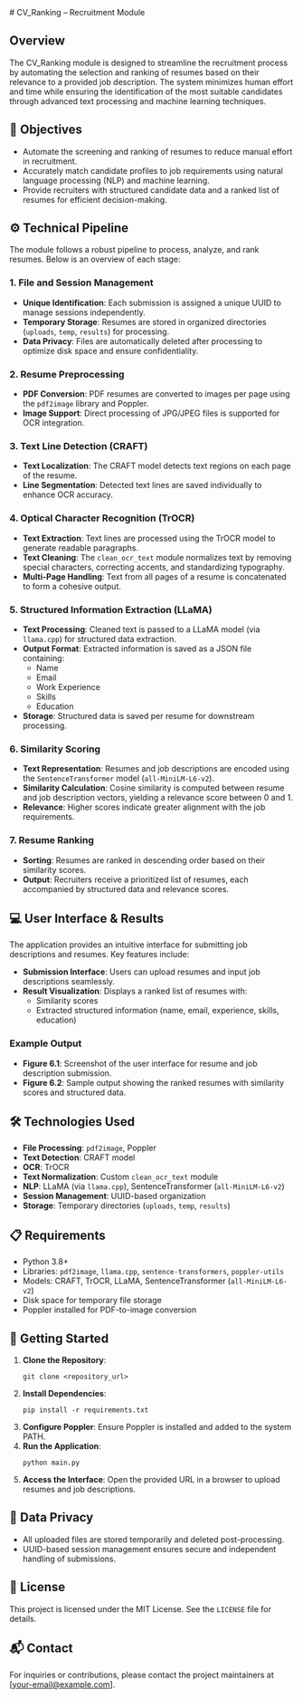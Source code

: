 <artifact artifact_id="56dc7f52-6028-4c3a-8b9e-6bec3036c758" artifact_version_id="1a2b3c4d-5e6f-7890-abcd-ef1234567890" title="README.md" contenttype="text/markdown">
# CV_Ranking – Recruitment Module
<h2>Overview</h2>
<p>The CV_Ranking module is designed to streamline the recruitment process by automating the selection and ranking of resumes based on their relevance to a provided job description. The system minimizes human effort and time while ensuring the identification of the most suitable candidates through advanced text processing and machine learning techniques.</p>
<h2>🎯 Objectives</h2>
<ul>
<li>Automate the screening and ranking of resumes to reduce manual effort in recruitment.</li>
<li>Accurately match candidate profiles to job requirements using natural language processing (NLP) and machine learning.</li>
<li>Provide recruiters with structured candidate data and a ranked list of resumes for efficient decision-making.</li>
</ul>
<h2>⚙️ Technical Pipeline</h2>
<p>The module follows a robust pipeline to process, analyze, and rank resumes. Below is an overview of each stage:</p>
<h3>1. File and Session Management</h3>
<ul>
<li><strong>Unique Identification</strong>: Each submission is assigned a unique UUID to manage sessions independently.</li>
<li><strong>Temporary Storage</strong>: Resumes are stored in organized directories (<code>uploads</code>, <code>temp</code>, <code>results</code>) for processing.</li>
<li><strong>Data Privacy</strong>: Files are automatically deleted after processing to optimize disk space and ensure confidentiality.</li>
</ul>
<h3>2. Resume Preprocessing</h3>
<ul>
<li><strong>PDF Conversion</strong>: PDF resumes are converted to images per page using the <code>pdf2image</code> library and Poppler.</li>
<li><strong>Image Support</strong>: Direct processing of JPG/JPEG files is supported for OCR integration.</li>
</ul>
<h3>3. Text Line Detection (CRAFT)</h3>
<ul>
<li><strong>Text Localization</strong>: The CRAFT model detects text regions on each page of the resume.</li>
<li><strong>Line Segmentation</strong>: Detected text lines are saved individually to enhance OCR accuracy.</li>
</ul>
<h3>4. Optical Character Recognition (TrOCR)</h3>
<ul>
<li><strong>Text Extraction</strong>: Text lines are processed using the TrOCR model to generate readable paragraphs.</li>
<li><strong>Text Cleaning</strong>: The <code>clean_ocr_text</code> module normalizes text by removing special characters, correcting accents, and standardizing typography.</li>
<li><strong>Multi-Page Handling</strong>: Text from all pages of a resume is concatenated to form a cohesive output.</li>
</ul>
<h3>5. Structured Information Extraction (LLaMA)</h3>
<ul>
<li><strong>Text Processing</strong>: Cleaned text is passed to a LLaMA model (via <code>llama.cpp</code>) for structured data extraction.</li>
<li><strong>Output Format</strong>: Extracted information is saved as a JSON file containing:
<ul>
<li>Name</li>
<li>Email</li>
<li>Work Experience</li>
<li>Skills</li>
<li>Education</li>
</ul>
</li>
<li><strong>Storage</strong>: Structured data is saved per resume for downstream processing.</li>
</ul>
<h3>6. Similarity Scoring</h3>
<ul>
<li><strong>Text Representation</strong>: Resumes and job descriptions are encoded using the <code>SentenceTransformer</code> model (<code>all-MiniLM-L6-v2</code>).</li>
<li><strong>Similarity Calculation</strong>: Cosine similarity is computed between resume and job description vectors, yielding a relevance score between 0 and 1.</li>
<li><strong>Relevance</strong>: Higher scores indicate greater alignment with the job requirements.</li>
</ul>
<h3>7. Resume Ranking</h3>
<ul>
<li><strong>Sorting</strong>: Resumes are ranked in descending order based on their similarity scores.</li>
<li><strong>Output</strong>: Recruiters receive a prioritized list of resumes, each accompanied by structured data and relevance scores.</li>
</ul>
<h2>💻 User Interface &#x26; Results</h2>
<p>The application provides an intuitive interface for submitting job descriptions and resumes. Key features include:</p>
<ul>
<li><strong>Submission Interface</strong>: Users can upload resumes and input job descriptions seamlessly.</li>
<li><strong>Result Visualization</strong>: Displays a ranked list of resumes with:
<ul>
<li>Similarity scores</li>
<li>Extracted structured information (name, email, experience, skills, education)</li>
</ul>
</li>
</ul>
<h3>Example Output</h3>
<ul>
<li><strong>Figure 6.1</strong>: Screenshot of the user interface for resume and job description submission.</li>
<li><strong>Figure 6.2</strong>: Sample output showing the ranked resumes with similarity scores and structured data.</li>
</ul>
<h2>🛠️ Technologies Used</h2>
<ul>
<li><strong>File Processing</strong>: <code>pdf2image</code>, Poppler</li>
<li><strong>Text Detection</strong>: CRAFT model</li>
<li><strong>OCR</strong>: TrOCR</li>
<li><strong>Text Normalization</strong>: Custom <code>clean_ocr_text</code> module</li>
<li><strong>NLP</strong>: LLaMA (via <code>llama.cpp</code>), SentenceTransformer (<code>all-MiniLM-L6-v2</code>)</li>
<li><strong>Session Management</strong>: UUID-based organization</li>
<li><strong>Storage</strong>: Temporary directories (<code>uploads</code>, <code>temp</code>, <code>results</code>)</li>
</ul>
<h2>📋 Requirements</h2>
<ul>
<li>Python 3.8+</li>
<li>Libraries: <code>pdf2image</code>, <code>llama.cpp</code>, <code>sentence-transformers</code>, <code>poppler-utils</code></li>
<li>Models: CRAFT, TrOCR, LLaMA, SentenceTransformer (<code>all-MiniLM-L6-v2</code>)</li>
<li>Disk space for temporary file storage</li>
<li>Poppler installed for PDF-to-image conversion</li>
</ul>
<h2>🚀 Getting Started</h2>
<ol>
<li><strong>Clone the Repository</strong>:
<pre><code class="language-bash">git clone &#x3C;repository_url>
</code></pre>
</li>
<li><strong>Install Dependencies</strong>:
<pre><code class="language-bash">pip install -r requirements.txt
</code></pre>
</li>
<li><strong>Configure Poppler</strong>: Ensure Poppler is installed and added to the system PATH.</li>
<li><strong>Run the Application</strong>:
<pre><code class="language-bash">python main.py
</code></pre>
</li>
<li><strong>Access the Interface</strong>: Open the provided URL in a browser to upload resumes and job descriptions.</li>
</ol>
<h2>🔐 Data Privacy</h2>
<ul>
<li>All uploaded files are stored temporarily and deleted post-processing.</li>
<li>UUID-based session management ensures secure and independent handling of submissions.</li>
</ul>
<h2>📜 License</h2>
<p>This project is licensed under the MIT License. See the <code>LICENSE</code> file for details.</p>
<h2>📬 Contact</h2>
<p>For inquiries or contributions, please contact the project maintainers at [<a href="mailto:your-email@example.com">your-email@example.com</a>].
</p></artifact>
